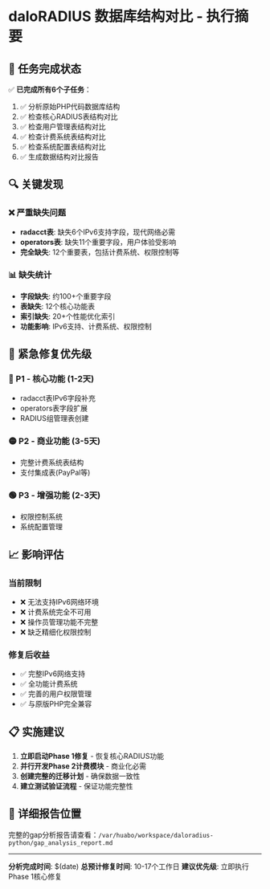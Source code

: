 # daloRADIUS 数据库结构对比 - 执行摘要

## 🎯 任务完成状态

✅ **已完成所有6个子任务**：

1. ✅ 分析原始PHP代码数据库结构
2. ✅ 检查核心RADIUS表结构对比  
3. ✅ 检查用户管理表结构对比
4. ✅ 检查计费系统表结构对比
5. ✅ 检查系统配置表结构对比
6. ✅ 生成数据结构对比报告

## 🔍 关键发现

### ❌ 严重缺失问题
- **radacct表**: 缺失6个IPv6支持字段，现代网络必需
- **operators表**: 缺失11个重要字段，用户体验受影响
- **完全缺失**: 12个重要表，包括计费系统、权限控制等

### 📊 缺失统计
- **字段缺失**: 约100+个重要字段
- **表缺失**: 12个核心功能表
- **索引缺失**: 20+个性能优化索引
- **功能影响**: IPv6支持、计费系统、权限控制

## 🚨 紧急修复优先级

### 🔴 P1 - 核心功能 (1-2天)
- radacct表IPv6字段补充
- operators表字段扩展  
- RADIUS组管理表创建

### 🟡 P2 - 商业功能 (3-5天)
- 完整计费系统表结构
- 支付集成表(PayPal等)

### 🟢 P3 - 增强功能 (2-3天)
- 权限控制系统
- 系统配置管理

## 📈 影响评估

### 当前限制
- ❌ 无法支持IPv6网络环境
- ❌ 计费系统完全不可用
- ❌ 操作员管理功能不完整
- ❌ 缺乏精细化权限控制

### 修复后收益
- ✅ 完整IPv6网络支持
- ✅ 全功能计费系统
- ✅ 完善的用户权限管理
- ✅ 与原版PHP完全兼容

## 📋 实施建议

1. **立即启动Phase 1修复** - 恢复核心RADIUS功能
2. **并行开发Phase 2计费模块** - 商业化必需
3. **创建完整的迁移计划** - 确保数据一致性
4. **建立测试验证流程** - 保证功能完整性

## 📄 详细报告位置

完整的gap分析报告请查看：`/var/huabo/workspace/daloradius-python/gap_analysis_report.md`

---
**分析完成时间**: $(date)
**总预计修复时间**: 10-17个工作日
**建议优先级**: 立即执行Phase 1核心修复